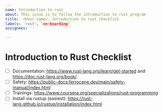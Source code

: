 ```yaml
---
name: Introduction to rust
about: This issue is to follow the introduction to rust program
title:  <User name>, Introduction to rust checklist
labels: 'rust', 'on-boarding'
assignees: ''

---
```


# Introduction to Rust Checklist

- [ ] Documentation: <https://www.rust-lang.org/learn/get-started> and <https://doc.rust-lang.org/book/>
- [ ] Safety: <https://public-docs.ferrocene.dev/main/safety-manual/index.html>
- [ ] Trainings: <https://www.coursera.org/specializations/rust-programming>
- [ ] Install via rustup (easiest): <https://rust-lang.github.io/rustup/installation/index.html>
